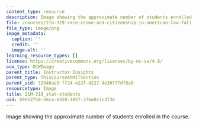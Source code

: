 ```yaml
---
content_type: resource
description: Image showing the approximate number of students enrolled in the course.
file: /courses/21h-319-race-crime-and-citizenship-in-american-law-fall-2014/69d52f5856cae559105737be0c7c373e_21H-319_stat-students.png
file_type: image/png
image_metadata:
  caption: ''
  credit: ''
  image-alt: ''
learning_resource_types: []
license: https://creativecommons.org/licenses/by-nc-sa/4.0/
ocw_type: OCWImage
parent_title: Instructor Insights
parent_type: ThisCourseAtMITSection
parent_uid: 32948ae3-ff24-e22f-4227-de3077fdf8a0
resourcetype: Image
title: 21H-319_stat-students
uid: 69d52f58-56ca-e559-1057-37be0c7c373e
---
```

Image showing the approximate number of students enrolled in the course.